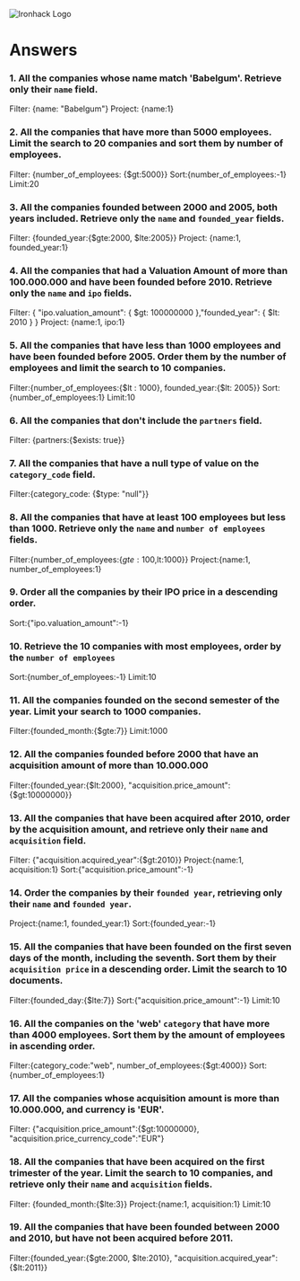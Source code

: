 ![Ironhack Logo](https://i.imgur.com/1QgrNNw.png)

# Answers

### 1. All the companies whose name match 'Babelgum'. Retrieve only their `name` field.

<!-- Your Code Goes Here -->
Filter: {name: "Babelgum"}
Project: {name:1}

### 2. All the companies that have more than 5000 employees. Limit the search to 20 companies and sort them by **number of employees**.

<!-- Your Code Goes Here -->
Filter: {number_of_employees: {$gt:5000}}
Sort:{number_of_employees:-1}
Limit:20 

### 3. All the companies founded between 2000 and 2005, both years included. Retrieve only the `name` and `founded_year` fields.

<!-- Your Code Goes Here -->
Filter: {founded_year:{$gte:2000, $lte:2005}}
Project: {name:1, founded_year:1}

### 4. All the companies that had a Valuation Amount of more than 100.000.000 and have been founded before 2010. Retrieve only the `name` and `ipo` fields.

<!-- Your Code Goes Here -->
Filter: { "ipo.valuation_amount": { $gt: 100000000 },"founded_year": { $lt: 2010 } }
Project: {name:1, ipo:1}

### 5. All the companies that have less than 1000 employees and have been founded before 2005. Order them by the number of employees and limit the search to 10 companies.

<!-- Your Code Goes Here -->
Filter:{number_of_employees:{$lt : 1000}, founded_year:{$lt: 2005}}
Sort:{number_of_employees:1}
Limit:10

### 6. All the companies that don't include the `partners` field.

<!-- Your Code Goes Here -->
Filter: {partners:{$exists: true}}

### 7. All the companies that have a null type of value on the `category_code` field.

<!-- Your Code Goes Here -->
Filter:{category_code: {$type: "null"}}

### 8. All the companies that have at least 100 employees but less than 1000. Retrieve only the `name` and `number of employees` fields.

<!-- Your Code Goes Here -->
Filter:{number_of_employees:{$gte:100 ,$lt:1000}}
Project:{name:1, number_of_employees:1}

### 9. Order all the companies by their IPO price in a descending order.

<!-- Your Code Goes Here -->
Sort:{"ipo.valuation_amount":-1}

### 10. Retrieve the 10 companies with most employees, order by the `number of employees`

<!-- Your Code Goes Here -->
Sort:{number_of_employees:-1}
Limit:10

### 11. All the companies founded on the second semester of the year. Limit your search to 1000 companies.

<!-- Your Code Goes Here -->
Filter:{founded_month:{$gte:7}}
Limit:1000

### 12. All the companies founded before 2000 that have an acquisition amount of more than 10.000.000

<!-- Your Code Goes Here -->
Filter:{founded_year:{$lt:2000}, "acquisition.price_amount":{$gt:10000000}}


### 13. All the companies that have been acquired after 2010, order by the acquisition amount, and retrieve only their `name` and `acquisition` field.

<!-- Your Code Goes Here -->
Filter: {"acquisition.acquired_year":{$gt:2010}}
Project:{name:1, acquisition:1}
Sort:{"acquisition.price_amount":-1}

### 14. Order the companies by their `founded year`, retrieving only their `name` and `founded year`.

<!-- Your Code Goes Here -->
Project:{name:1, founded_year:1}
Sort:{founded_year:-1}

### 15. All the companies that have been founded on the first seven days of the month, including the seventh. Sort them by their `acquisition price` in a descending order. Limit the search to 10 documents.

<!-- Your Code Goes Here -->
Filter:{founded_day:{$lte:7}}
Sort:{"acquisition.price_amount":-1}
Limit:10

### 16. All the companies on the 'web' `category` that have more than 4000 employees. Sort them by the amount of employees in ascending order.

<!-- Your Code Goes Here -->
Filter:{category_code:"web", number_of_employees:{$gt:4000}}
Sort:{number_of_employees:1}


### 17. All the companies whose acquisition amount is more than 10.000.000, and currency is 'EUR'.

<!-- Your Code Goes Here -->
Filter: {"acquisition.price_amount":{$gt:10000000}, "acquisition.price_currency_code":"EUR"}

### 18. All the companies that have been acquired on the first trimester of the year. Limit the search to 10 companies, and retrieve only their `name` and `acquisition` fields.

<!-- Your Code Goes Here -->
Filter: {founded_month:{$lte:3}}
Project:{name:1, acquisition:1}
Limit:10

### 19. All the companies that have been founded between 2000 and 2010, but have not been acquired before 2011.

<!-- Your Code Goes Here -->
Filter:{founded_year:{$gte:2000, $lte:2010}, "acquisition.acquired_year":{$lt:2011}}